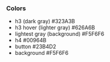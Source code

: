 ### Colors

* h3 (dark gray) \#323A3B
* h3 hover (lighter gray) \#626A6B
* lightest gray (background) \#F5F6F6
* h4 \#00964B
* button \#23B4D2
* background \#F5F6F6
